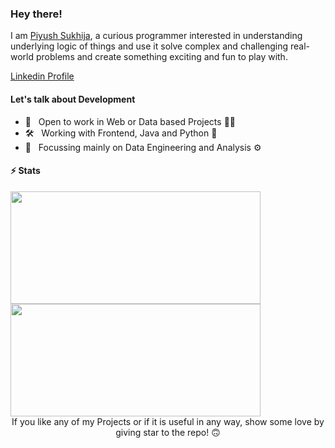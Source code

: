 ### Hey there!

I am [Piyush Sukhija](https://sukhijapiyush.github.io/), a curious programmer interested in understanding underlying logic of things and use it solve complex and challenging real-world problems and create something exciting and fun to play with.

<a href="https://www.linkedin.com/in/piyush-sukhija-38069013a/">
<span>Linkedin Profile</span>
</a>
<br />

#### Let's talk about Development

- 👯 &nbsp; Open to work in Web or Data based Projects 🤞🏼
- 🛠 &nbsp; Working with Frontend, Java and Python 🤩
- 🎯 &nbsp; Focussing mainly on Data Engineering and Analysis ⚙️

#### ⚡️ Stats

<div>
<img height="180em" width="400em" src="https://github-readme-stats.vercel.app/api/top-langs/?username=sukhijapiyush&show_icons=true&hide_border=false&theme=dracula&layout=compact&langs_count=4" />
<img height="180em" width="400em" src="https://github-readme-stats.vercel.app/api?username=sukhijapiyush&show_icons=true&hide_border=false&theme=dracula" />
</div>

<div align="center">
If you like any of my Projects or if it is useful in any way, show some love by giving star to the repo! 🙃
</div>
